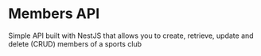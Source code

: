# Members API

Simple API built with NestJS that allows you to create, retrieve, update and delete (CRUD) members of a sports club
